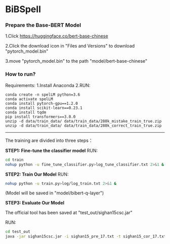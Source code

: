# BiBSpell


### Prepare the  Base-BERT Model

1.Click https://huggingface.co/bert-base-chinese

2.Click the download icon in "Files and Versions" to download "pytorch_model.bin"

3.move "pytorch_model.bin" to the path "model/bert-base-chinese"

### How to run?

Requirements:
1.Install Anaconda
2.RUN:

```
conda create -n spelLM python=3.6
conda activate spelLM
conda install pytorch-gpu==1.2.0
conda install scikit-learn==0.23.1
conda install tqdm
pip install transformers==3.0.0
unzip -d data/train_data/ data/train_data/280k_mistake_train_true.zip
unzip -d data/train_data/ data/train_data/280k_correct_train_true.zip
```


-----------------------------------------------------------------------
The training are divided into three steps：

**STEP1: Fine-tune the classifier model**
RUN:

```bash
cd train
nohup python -u fine_tune_classifier.py>log_tune_classifier.txt 2>&1 &
```

**STEP2: Train Our Model**
RUN:

```bash
nohup python -u train.py>log/log_train.txt 2>&1 &  
```

(Model will be saved in "model/bibert-q-layer")

**STEP3: Evaluate Our Model**

The official tool has been saved at "test_out/sighan15csc.jar"

RUN:

```bash
cd test_out
java -jar sighan15csc.jar -i sighan15_pre_17.txt -t sighan15_cor_17.txt
```

